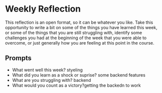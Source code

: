 # Weekly Reflection
This reflection is an open format, so it can be whatever you like. Take this opportunity to write a bit on some of the things you have learned this week, or some of the things that you are still struggling with, identify some challenges you had at the beginning of the week that you were able to overcome, or just generally how you are feeling at this point in the course.

## Prompts
- What went well this week? styeling
- What did you learn as a shock or suprise? some backend features
- What are you struggling with? backend
- What would you count as a victory?getting the backedn to work